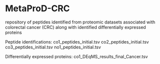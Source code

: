 # MetaProD-CRC
repository of peptides identified from proteomic datasets associated with colorectal cancer (CRC) along with identified differentially expressed proteins

Peptide identifications:
co1_peptides_initial.tsv
co2_peptides_initial.tsv
co3_peptides_initial.tsv
no1_peptides_initial.tsv

Differentially expressed proteins:
co1_DEqMS_results_final_Cancer.tsv
